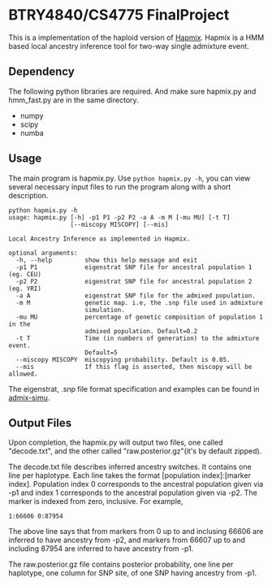 # BTRY4840/CS4775 FinalProject

This is a implementation of the haploid version of [Hapmix](https://journals.plos.org/plosgenetics/article?id=10.1371/journal.pgen.1000519). Hapmix is a HMM based local ancestry inference tool for two-way single admixture event.

## Dependency
The following python libraries are required. And make sure hapmix.py and hmm_fast.py are in the same directory.

- numpy
- scipy
- numba


## Usage
The main program is hapmix.py. Use `python hapmix.py -h`, you can view several necessary input files to run the program along with a short description.

```
python hapmix.py -h
usage: hapmix.py [-h] -p1 P1 -p2 P2 -a A -m M [-mu MU] [-t T]
                 [--miscopy MISCOPY] [--mis]

Local Ancestry Inference as implemented in Hapmix.

optional arguments:
  -h, --help         show this help message and exit
  -p1 P1             eigenstrat SNP file for ancestral population 1 (eg. CEU)
  -p2 P2             eigenstrat SNP file for ancestral population 2 (eg. YRI)
  -a A               eigenstrat SNP file for the admixed population.
  -m M               genetic map. i.e, the .snp file used in admixture
                     simulation.
  -mu MU             percentage of genetic composition of population 1 in the
                     admixed population. Default=0.2
  -t T               Time (in numbers of generation) to the admixture event.
                     Default=5
  --miscopy MISCOPY  miscopying probability. Default is 0.05.
  --mis              If this flag is asserted, then miscopy will be allowed.
```

The eigenstrat, .snp file format specification and examples can be found in [admix-simu](https://github.com/williamslab/admix-simu).

## Output Files
Upon completion, the hapmix.py will output two files, one called "decode.txt", and the other called "raw.posterior.gz"(it's by default zipped).

The decode.txt file describes inferred ancestry switches. It contains one line per haplotype. Each line takes the format \[population index\]:\[marker index\]. Population index 0 corresponds to the ancestral population given via -p1 and index 1 corresponds to the ancestral population given via -p2. The marker is indexed from zero, inclusive. For example, 
```
1:66606 0:87954
```
The above line says that from markers from 0 up to and inclusing 66606 are inferred to have ancestry from -p2, and markers from 66607 up to and including 87954 are inferred to have ancestry from -p1.

The raw.posterior.gz file contains posterior probability, one line per haplotype, one column for SNP site, of one SNP having ancestry from -p1.

